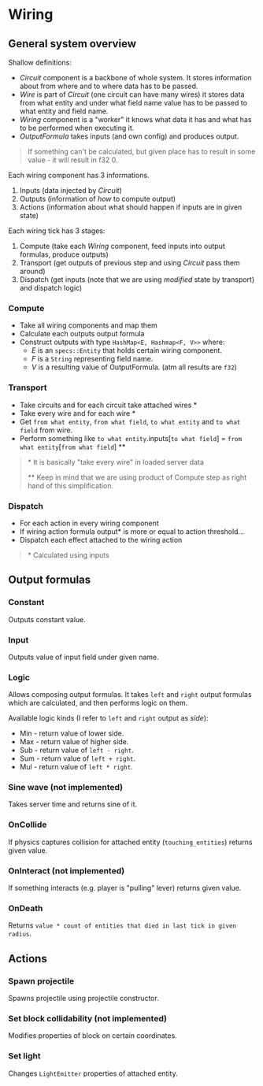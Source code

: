 # Wiring

## General system overview

Shallow definitions:
* *Circuit* component is a backbone of whole system. It stores information about from where and to where data has to be passed.
* *Wire* is part of *Circuit* (one circuit can have many wires) it stores data from what entity and under what field name value has to be passed to what entity and field name.
* *Wiring* component is a "worker" it knows what data it has and what has to be performed when executing it.
* *OutputFormula* takes inputs (and own config) and produces output.

> If something can't be calculated, but given place has to result in some value - it will result in f32 0.

Each wiring component has 3 informations.
1. Inputs (data injected by *Circuit*)
2. Outputs (information of _how_ to compute output)
3. Actions (information about what should happen if inputs are in given state)

Each wiring tick has 3 stages:
1. Compute (take each *Wiring* component, feed inputs into output formulas, produce outputs)
2. Transport (get outputs of previous step and using *Circuit* pass them around)
3. Dispatch (get inputs (note that we are using _modified_ state by transport) and dispatch logic)

### Compute

* Take all wiring components and map them
* Calculate each outputs output formula
* Construct outputs with type `HashMap<E, Hashmap<F, V>>` where:
    * *E* is an `specs::Entity` that holds certain wiring component.
    * *F* is a `String` representing field name.
    * *V* is a resulting value of OutputFormula. (atm all results are `f32`)

### Transport

* Take circuits and for each circuit take attached wires *
* Take every wire and for each wire *
* Get `from what entity`, `from what field`, `to what entity` and `to what field` from wire.
* Perform something like `to what entity`.inputs[`to what field`] = `from what entity`[`from what field`] **
> \* It is basically "take every wire" in loaded server data
>
> \*\* Keep in mind that we are using product of Compute step as right hand of this simplification.

### Dispatch

* For each action in every wiring component
* If wiring action formula output* is more or equal to action threshold...
* Dispatch each effect attached to the wiring action
> \* Calculated using inputs

## Output formulas

### Constant
Outputs constant value.

### Input
Outputs value of input field under given name.

### Logic
Allows composing output formulas. It takes `left` and `right` output formulas which are calculated, and then performs logic on them.

Available logic kinds (I refer to `left` and `right` output as *side*):
* Min - return value of lower side.
* Max - return value of higher side.
* Sub - return value of `left - right`.
* Sum - return value of `left + right`.
* Mul - return value of `left * right`.

### Sine wave (not implemented)
Takes server time and returns sine of it.

### OnCollide
If physics captures collision for attached entity (`touching_entities`) returns given value.

### OnInteract (not implemented)
If something interacts (e.g. player is "pulling" lever) returns given value.

### OnDeath
Returns `value * count of entities that died in last tick in given radius`.

## Actions

### Spawn projectile
Spawns projectile using projectile constructor.

### Set block collidability (not implemented)
Modifies properties of block on certain coordinates.

### Set light
Changes `LightEmitter` properties of attached entity.
